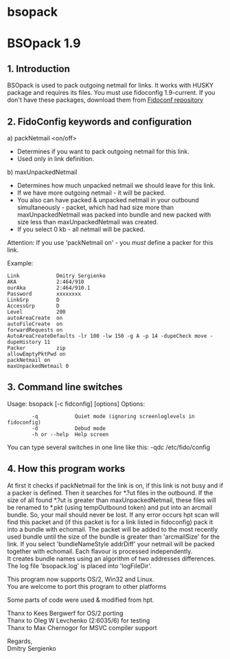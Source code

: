 # bsopack

BSOpack 1.9
===========

## 1. Introduction

BSOpack is used to pack outgoing netmail for links. It works with
HUSKY package and requires its files. You must use fidoconfig 1.9-current.
If you don't have these packages, download them from
[Fidoconf repository](https://github.com/huskyproject/fidoconf)


## 2. FidoConfig keywords and configuration

a) packNetmail <on/off>
- Determines if you want to pack outgoing netmail for this link.
- Used only in link definition.

b) maxUnpackedNetmail <size in kb>
- Determines how much unpacked netmail we should leave for this link.
- If we have more outgoing netmail - it will be packed.
- You also can have packed & unpacked netmail in your outbound
simultaneously - packet, which had had size more than maxUnpackedNetmail
was packed into bundle and new packed with size less than
maxUnpackedNetmail was created.
- If you select 0 kb - all netmail will be packed.

Attention: If you use 'packNetmail on' - you *must* define a packer for this link.

Example:
```
Link            Dmitry Sergienko
AKA             2:464/910
ourAka          2:464/910.1
Password        xxxxxxxx
LinkGrp         D
AccessGrp       D
Level           200
autoAreaCreate  on
autoFileCreate  on
forwardRequests on
AutoAreaCreateDefaults -lr 100 -lw 150 -g A -p 14 -dupeCheck move -dupeHistory 11
Packer          zip
allowEmptyPktPwd on
packNetmail on
maxUnpackedNetmail 0
```

## 3. Command line switches

Usage: bsopack [-c fidconfig] [options]
Options:
```
        -q            Quiet mode (ignoring screenloglevels in fidoconfig)
        -d            Debud mode
        -h or --help  Help screen
```

You can type several switches in one line like this: -qdc /etc/fido/config


## 4. How this program works

At first it checks if packNetmail for the link is on, if this link is not busy
and if a packer is defined. Then it searches for *.?ut files in the outbound.
If the size of all found *.?ut is greater than maxUnpackedNetmail, these files
will be renamed to *.pkt (using tempOutbound token) and put into an arcmail
bundle. So, your mail should never be lost. If any error occurs hpt
scan will find this packet and (if this packet is for a link listed in
fidoconfig) pack it into a bundle with echomail. The packet will be added to
the most recently used bundle until the size of the bundle is greater than
'arcmailSize' for the link. If you select 'bundleNameStyle addrDiff' your
netmail will be packed together with echomail. Each flavour is processed
independently.  
It creates bundle names using an algorithm of two addresses differences.  
The log file 'bsopack.log' is placed into 'logFileDir'.

This program now supports OS/2, Win32 and Linux.  
You are welcome to port this program to other platforms

Some parts of code were used & modified from hpt.

Thanx to Kees Bergwerf for OS/2 porting  
Thanx to Oleg W Levchenko (2:6035/6) for testing  
Thanx to Max Chernogor for MSVC compiler support

Regards,  
Dmitry Sergienko
